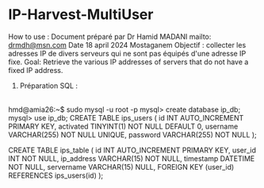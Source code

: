 # IP-Harvest-MultiUser
How to use :
Document préparé par Dr Hamid MADANI
mailto: drmdh@msn.com
Date 18 april 2024 Mostaganem
Objectif : collecter les adresses IP de divers serveurs qui ne sont pas équipés d'une adresse IP fixe.
Goal: Retrieve the various IP addresses of servers that do not have a fixed IP address.

1) Préparation SQL :
<br/>
hmd@amia26:~$ sudo mysql -u root -p
mysql> create database ip_db;
mysql> use ip_db;
CREATE TABLE ips_users (
    id INT AUTO_INCREMENT PRIMARY KEY,
    activated TINYINT(1) NOT NULL DEFAULT 0,
    username VARCHAR(255) NOT NULL UNIQUE,
    password VARCHAR(255) NOT NULL
);

 
CREATE TABLE ips_table (
    id INT AUTO_INCREMENT PRIMARY KEY,
    user_id INT NOT NULL,
    ip_address VARCHAR(15) NOT NULL,
    timestamp DATETIME NOT NULL,
    servername VARCHAR(15)  NULL,
    FOREIGN KEY (user_id) REFERENCES ips_users(id)
);
